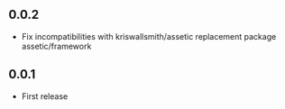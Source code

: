 ## 0.0.2
* Fix incompatibilities with kriswallsmith/assetic replacement package assetic/framework

## 0.0.1
* First release
